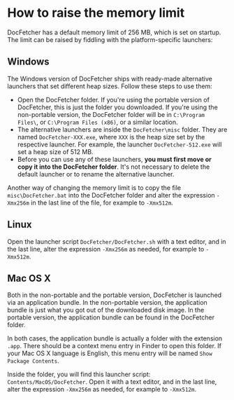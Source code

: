 How to raise the memory limit
=============================
DocFetcher has a default memory limit of 256 MB, which is set on startup. The limit can be raised by fiddling with the platform-specific launchers:

Windows
-------
The Windows version of DocFetcher ships with ready-made alternative launchers that set different heap sizes. Follow these steps to use them:

* Open the DocFetcher folder. If you're using the portable version of DocFetcher, this is just the folder you downloaded. If you're using the non-portable version, the DocFetcher folder will be in `C:\Program Files\`, or `C:\Program Files (x86)`, or a similar location.
* The alternative launchers are inside the `DocFetcher\misc` folder. They are named `DocFetcher-XXX.exe`, where `XXX` is the heap size set by the respective launcher. For example, the launcher `DocFetcher-512.exe` will set a heap size of 512 MB.
* Before you can use any of these launchers, **you must first move or copy it into the DocFetcher folder**. It's not necessary to delete the default launcher or to rename the alternative launcher.

Another way of changing the memory limit is to copy the file `misc\DocFetcher.bat` into the DocFetcher folder and alter the expression `-Xmx256m` in the last line of the file, for example to `-Xmx512m`.

Linux
-----
Open the launcher script `DocFetcher/DocFetcher.sh` with a text editor, and in the last line, alter the expression `-Xmx256m` as needed, for example to `-Xmx512m`.

Mac OS&nbsp;X
-------------
Both in the non-portable and the portable version, DocFetcher is launched via an application bundle. In the non-portable version, the application bundle is just what you got out of the downloaded disk image. In the portable version, the application bundle can be found in the DocFetcher folder.

In both cases, the application bundle is actually a folder with the extension `.app`. There should be a context menu entry in Finder to open this folder. If your Mac OS&nbsp;X language is English, this menu entry will be named `Show Package Contents`.

Inside the folder, you will find this launcher script: `Contents/MacOS/DocFetcher`. Open it with a text editor, and in the last line, alter the expression `-Xmx256m` as needed, for example to `-Xmx512m`.
